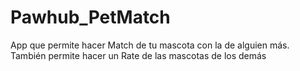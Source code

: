 Pawhub_PetMatch
===============

App que permite hacer Match de tu mascota con la de alguien más. También permite hacer un Rate de las mascotas de los demás
